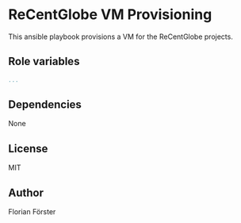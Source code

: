 # ReCentGlobe VM Provisioning

This ansible playbook provisions a VM for the ReCentGlobe projects.

## Role variables
```yaml
...
```

## Dependencies
None

## License
MIT

## Author
Florian Förster

